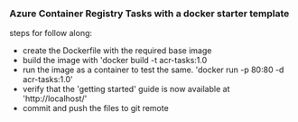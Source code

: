 ### Azure Container Registry Tasks with a docker starter template

steps for follow along:
* create the Dockerfile with the required base image
* build the image with 'docker build -t acr-tasks:1.0
* run the image as a container to test the same. 'docker run -p 80:80 -d acr-tasks:1.0'
* verify that the 'getting started' guide is now available at 'http://localhost/'
* commit and push the files to git remote
